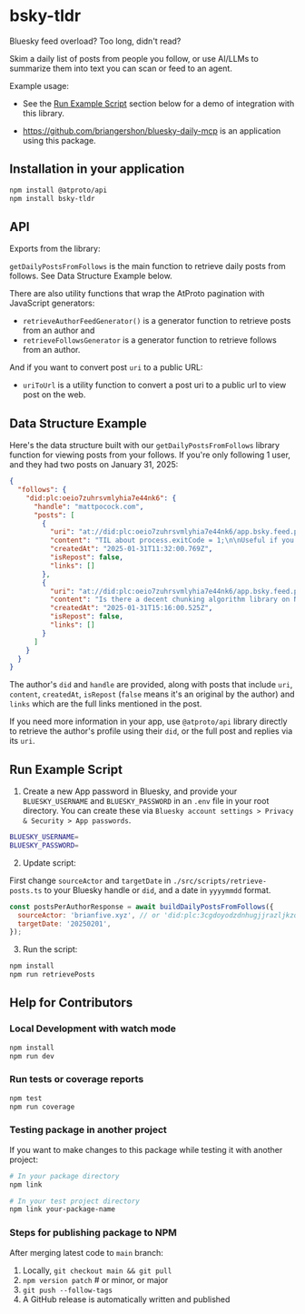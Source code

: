 # bsky-tldr

Bluesky feed overload? Too long, didn't read?

Skim a daily list of posts from people you follow, or use AI/LLMs to summarize them into text you can scan or feed to an agent.

Example usage:

- See the [Run Example Script](#run-example-script) section below for a demo of integration with this library.

- <https://github.com/briangershon/bluesky-daily-mcp> is an application using this package.

## Installation in your application

```bash
npm install @atproto/api
npm install bsky-tldr
```

## API

Exports from the library:

`getDailyPostsFromFollows` is the main function to retrieve daily posts from follows. See Data Structure Example below.

There are also utility functions that wrap the AtProto pagination with JavaScript generators:

- `retrieveAuthorFeedGenerator()` is a generator function to retrieve posts from an author and
- `retrieveFollowsGenerator` is a generator function to retrieve follows from an author.

And if you want to convert post `uri` to a public URL:

- `uriToUrl` is a utility function to convert a post uri to a public url to view post on the web.

## Data Structure Example

Here's the data structure built with our `getDailyPostsFromFollows` library function for viewing posts from your follows. If you're only following 1 user, and they had two posts on January 31, 2025:

```json
{
  "follows": {
    "did:plc:oeio7zuhrsvmlyhia7e44nk6": {
      "handle": "mattpocock.com",
      "posts": [
        {
          "uri": "at://did:plc:oeio7zuhrsvmlyhia7e44nk6/app.bsky.feed.post/3lgzvm46vhu2c",
          "content": "TIL about process.exitCode = 1;\n\nUseful if you want to mark a process as failed without immediately exiting it",
          "createdAt": "2025-01-31T11:32:00.769Z",
          "isRepost": false,
          "links": []
        },
        {
          "uri": "at://did:plc:oeio7zuhrsvmlyhia7e44nk6/app.bsky.feed.post/3lh2c4nddwr2s",
          "content": "Is there a decent chunking algorithm library on NPM?\n\nI know Langchain and LlamaIndex have some, but figured there were probably some unbundled from frameworks.\n\nChunking: chunking text documents to be fed into a RAG system.",
          "createdAt": "2025-01-31T15:16:00.525Z",
          "isRepost": false,
          "links": []
        }
      ]
    }
  }
}
```

The author's `did` and `handle` are provided, along with posts that include `uri`, `content`, `createdAt`, `isRepost` (`false` means it's an original by the author) and `links` which are the full links mentioned in the post.

If you need more information in your app, use `@atproto/api` library directly to retrieve the author's profile using their `did`, or the full post and replies via its `uri`.

## Run Example Script

1. Create a new App password in Bluesky, and provide your `BLUESKY_USERNAME` and `BLUESKY_PASSWORD` in an `.env` file in your root directory. You can create these via `Bluesky account settings > Privacy & Security > App passwords`.

```bash
BLUESKY_USERNAME=
BLUESKY_PASSWORD=
```

2. Update script:

First change `sourceActor` and `targetDate` in `./src/scripts/retrieve-posts.ts` to your Bluesky handle or `did`, and a date in `yyyymmdd` format.

```javascript
const postsPerAuthorResponse = await buildDailyPostsFromFollows({
  sourceActor: 'brianfive.xyz', // or 'did:plc:3cgdoyodzdnhugjjrazljkzq'
  targetDate: '20250201',
});
```

3. Run the script:

```bash
npm install
npm run retrievePosts
```

## Help for Contributors

### Local Development with watch mode

```bash
npm install
npm run dev
```

### Run tests or coverage reports

```bash
npm test
npm run coverage
```

### Testing package in another project

If you want to make changes to this package while testing it with another project:

```bash
# In your package directory
npm link

# In your test project directory
npm link your-package-name
```

### Steps for publishing package to NPM

After merging latest code to `main` branch:

1. Locally, `git checkout main && git pull`
2. `npm version patch` # or minor, or major
3. `git push --follow-tags`
4. A GitHub release is automatically written and published
